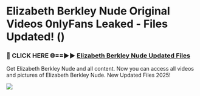 # Elizabeth Berkley Nude Original Videos 0nlyFans Leaked - Files Updated! ()

<h3>🔴 CLICK HERE 🌐==►► <a href="https://tinyurl.com/2p9ay9w9" rel="nofollow">Elizabeth Berkley Nude Updated Files</a></h3>

Get Elizabeth Berkley Nude and all content. Now you can access all videos and pictures of Elizabeth Berkley Nude. New Updated Files 2025!

[![](https://i.imgur.com/KQgVmj3.gif)](https://tinyurl.com/2p9ay9w9)
